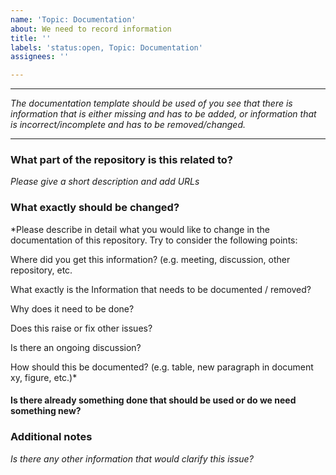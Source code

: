 ```yaml
---
name: 'Topic: Documentation'
about: We need to record information
title: ''
labels: 'status:open, Topic: Documentation'
assignees: ''

---
```


---
*The documentation template should be used of you see that there is information that is either missing and has to be added, or information that is incorrect/incomplete and has to be removed/changed.*

---

### What part of the repository is this related to?

*Please give a short description and add URLs*

### What exactly should be changed?

*Please describe in detail what you would like to change in the documentation of this repository. Try to consider the following points:

Where did you get this information? (e.g. meeting, discussion, other repository, etc.

What exactly is the Information that needs to be documented / removed?

Why does it need to be done?

Does this raise or fix other issues?

Is there an ongoing discussion?

How should this be documented? (e.g. table, new paragraph in document xy, figure, etc.)* 


#### Is there already something done that should be used or do we need something new?

### Additional notes
*Is there any other information that would clarify this issue?*

